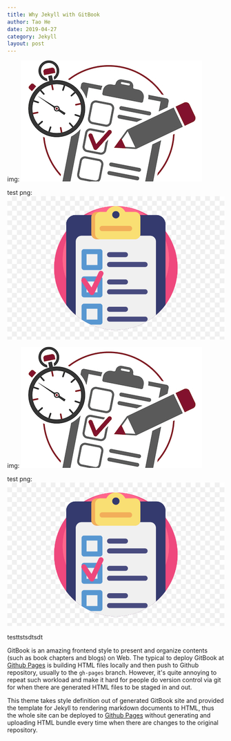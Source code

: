 ```yaml
---
title: Why Jekyll with GitBook
author: Tao He
date: 2019-04-27
category: Jekyll
layout: post
---
```



img:
![test](./img/test.jpg)

test png:
![test1](./img/test1.png)

img:
![test](img/test.jpg)

test png:
![test1](img/test1.png)

testtstsdtsdt

GitBook is an amazing frontend style to present and organize contents (such as book chapters
and blogs) on Web. The typical to deploy GitBook at [Github Pages][1]
is building HTML files locally and then push to Github repository, usually to the `gh-pages`
branch. However, it's quite annoying to repeat such workload and make it hard for people do
version control via git for when there are generated HTML files to be staged in and out.

This theme takes style definition out of generated GitBook site and provided the template
for Jekyll to rendering markdown documents to HTML, thus the whole site can be deployed
to [Github Pages][1] without generating and uploading HTML bundle every time when there are
changes to the original repository.

[1]: https://pages.github.com
